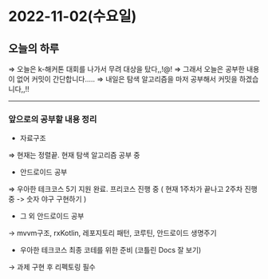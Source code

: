 # 2022-11-02(수요일)

## 오늘의 하루

⇒ 오늘은 k-해커톤 대회를 나가서 무려 대상을 탔다,,!@!
⇒ 그래서 오늘은 공부한 내용이 없어 커밋이 간단합니다.....
⇒ 내일은 탐색 알고리즘을 마저 공부해서 커밋을 하겠습니다,,!!

---

### 앞으로의 공부할 내용 정리

- 자료구조

⇒ 현재는 정렬끝. 현재 탐색 알고리즘 공부 중

- 안드로이드 공부

⇒ 우아한 테크코스 5기 지원 완료. 프리코스 진행 중 ( 현재 1주차가 끝나고 2주차 진행중  -> 숫자 야구 구현하기 )

- 그 외 안드로이드 공부

 → mvvm구조, rxKotlin, 레포지토리 패턴, 코루틴, 안드로이드 생명주기

- 우아한 테크코스 최종 코테를 위한 준비  (코틀린 Docs 잘 보기)

→ 과제 구현 후 리펙토링 필수
